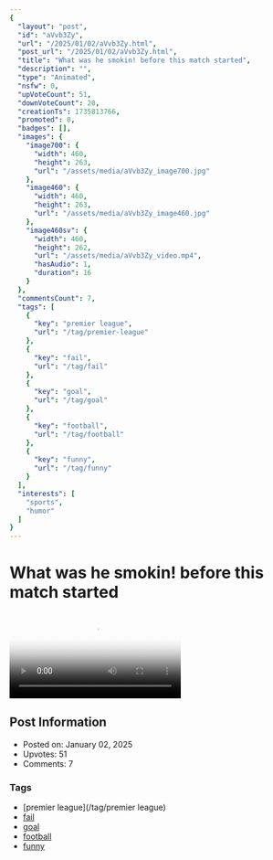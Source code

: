 ```yaml
---
{
  "layout": "post",
  "id": "aVvb3Zy",
  "url": "/2025/01/02/aVvb3Zy.html",
  "post_url": "/2025/01/02/aVvb3Zy.html",
  "title": "What was he smokin! before this match started",
  "description": "",
  "type": "Animated",
  "nsfw": 0,
  "upVoteCount": 51,
  "downVoteCount": 20,
  "creationTs": 1735813766,
  "promoted": 0,
  "badges": [],
  "images": {
    "image700": {
      "width": 460,
      "height": 263,
      "url": "/assets/media/aVvb3Zy_image700.jpg"
    },
    "image460": {
      "width": 460,
      "height": 263,
      "url": "/assets/media/aVvb3Zy_image460.jpg"
    },
    "image460sv": {
      "width": 460,
      "height": 262,
      "url": "/assets/media/aVvb3Zy_video.mp4",
      "hasAudio": 1,
      "duration": 16
    }
  },
  "commentsCount": 7,
  "tags": [
    {
      "key": "premier league",
      "url": "/tag/premier-league"
    },
    {
      "key": "fail",
      "url": "/tag/fail"
    },
    {
      "key": "goal",
      "url": "/tag/goal"
    },
    {
      "key": "football",
      "url": "/tag/football"
    },
    {
      "key": "funny",
      "url": "/tag/funny"
    }
  ],
  "interests": [
    "sports",
    "humor"
  ]
}
---
```


# What was he smokin! before this match started

<video controls playsinline loop poster="/assets/media/aVvb3Zy_image460.jpg">
  <source src="/assets/media/aVvb3Zy_video.mp4" type="video/mp4">
  Your browser does not support the video tag.
</video>

## Post Information

- Posted on: January 02, 2025
- Upvotes: 51
- Comments: 7

### Tags

- [premier league](/tag/premier league)
- [fail](/tag/fail)
- [goal](/tag/goal)
- [football](/tag/football)
- [funny](/tag/funny)
